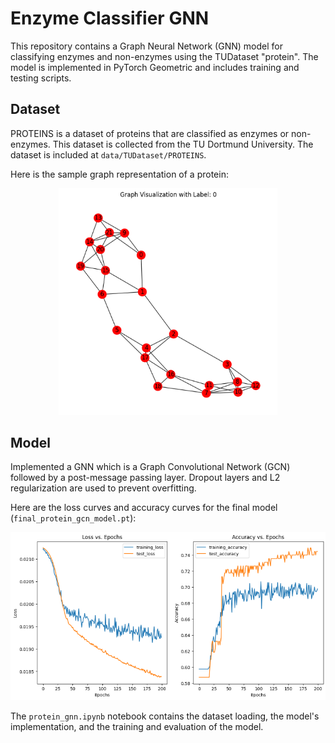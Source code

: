 # Enzyme Classifier GNN

This repository contains a Graph Neural Network (GNN) model for classifying enzymes and non-enzymes using the TUDataset "protein". The model is implemented in PyTorch Geometric and includes training and testing scripts.

## Dataset

PROTEINS is a dataset of proteins that are classified as enzymes or non-enzymes. This dataset is collected from the TU Dortmund University. The dataset is included at `data/TUDataset/PROTEINS`.

Here is the sample graph representation of a protein:

<p align="center">
<img src="images/graph_representation.png" alt="Sample graph representation of a protein" width="350"/>
</p>

## Model

Implemented a GNN which is a Graph Convolutional Network (GCN) followed by a post-message passing layer. Dropout layers and L2 regularization are used to prevent overfitting.

Here are the loss curves and accuracy curves for the final model (`final_protein_gcn_model.pt`):

<p align="center">
<img src="images/loss_accuracy_curves.png" alt="Loss and Accuracy Curves" width="600"/>
</p>

The `protein_gnn.ipynb` notebook contains the dataset loading, the model's implementation, and the training and evaluation of the model.


